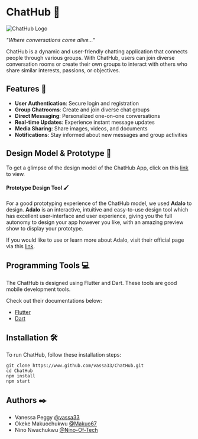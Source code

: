 # ChatHub :speech_balloon:
![ChatHub Logo](https://res.cloudinary.com/dbisqdemp/image/upload/w_1000,ar_16:9,c_fill,g_auto,e_sharpen/v1696282835/Creative_Chatting_App_Logo_swq7oq.png)

*"Where conversations come alive..."*


ChatHub is a dynamic and user-friendly chatting application that connects people through various groups.
With ChatHub, users can join diverse conversation rooms or create their own groups to interact with others who share similar interests, passions, or objectives.

## Features :iphone:

- **User Authentication**: Secure login and registration
- **Group Chatrooms**: Create and join diverse chat groups
- **Direct Messaging**: Personalized one-on-one conversations
- **Real-time Updates**: Experience instant message updates
- **Media Sharing**: Share images, videos, and documents
- **Notifications**: Stay informed about new messages and group activities

## Design Model & Prototype :art:

To get a glimpse of the design model of the ChatHub App, click on this <a href="https://previewer.adalo.com/12d9a19c-2748-4637-a739-2fce23be1b0f" target="_blank">link</a> to view. 

#### Prototype Design Tool :paintbrush:

For a good prototyping experience of the ChatHub model, we used **Adalo** to design. **Adalo** is an interactive, intuitive and easy-to-use design tool which has excellent user-interface and user experience, giving you the full autonomy to design your app however you like, with an amazing preview show to display your prototype. 

If you would like to use or learn more about Adalo, visit their official page via this <a href="https://www.adalo.com/" target="_blank">link</a>.

## Programming Tools :computer:

The ChatHub is designed using Flutter and Dart. These tools are good mobile development tools. 

Check out their documentations below:

* <a href="https://docs.flutter.dev/" target="_blank">Flutter</a>
* <a href="https://dart.dev/guides" target="_blank">Dart</a>

## Installation :hammer_and_wrench:

To run ChatHub, follow these installation steps: 

```shell
git clone https://www.github.com/vassa33/ChatHub.git
cd ChatHub
npm install
npm start 
```

## Authors :black_nib:


- Vanessa Peggy [@vassa33](https://www.github.com/vassa33)
- Okeke Makuochukwu [@Makuo67](https://www.github.com/Makuo67)
- Nino Nwachukwu [@Nino-Of-Tech](https://www.github.com/Nino-Of-Tech)
